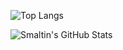 ![Top Langs](https://github-readme-stats-4utbmtzzl-smaltin.vercel.app/api/top-langs/?username=Smaltin&count_private=true&layout=compact&hide_border=true&theme=gruvbox&langs_count=10&exclude_repo=github-readme-stats)

<img align="left" alt="Smaltin's GitHub Stats" src="https://github-readme-stats-4utbmtzzl-smaltin.vercel.app/api?username=Smaltin&include_all_commits=true&count_private=true&show_icons=true&hide_border=true&theme=gruvbox&exclude_repo=github-readme-stats"/>
